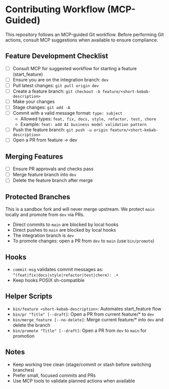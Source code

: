 # Contributing Workflow (MCP-Guided)

This repository follows an MCP-guided Git workflow. Before performing Git actions, consult MCP suggestions when available to ensure compliance.

## Feature Development Checklist

- [ ] Consult MCP for suggested workflow for starting a feature (start_feature)
- [ ] Ensure you are on the integration branch: `dev`
- [ ] Pull latest changes: `git pull origin dev`
- [ ] Create a feature branch: `git checkout -b feature/<short-kebab-description>`
- [ ] Make your changes
- [ ] Stage changes: `git add -A`
- [ ] Commit with a valid message format: `type: subject`
  - Allowed types: `feat, fix, docs, style, refactor, test, chore`
  - Example: `feat: add AI business model validation pattern`
- [ ] Push the feature branch: `git push -u origin feature/<short-kebab-description>`
- [ ] Open a PR from feature -> dev

## Merging Features

- [ ] Ensure PR approvals and checks pass
- [ ] Merge feature branch into `dev`
- [ ] Delete the feature branch after merge

## Protected Branches

This is a sandbox fork and will never merge upstream. We protect `main` locally and promote from `dev` via PRs.

- Direct commits to `main` are blocked by local hooks
- Direct pushes to `main` are blocked by local hooks
- The integration branch is `dev`
- To promote changes: open a PR from `dev` to `main` (use `bin/promote`)

## Hooks

- `commit-msg` validates commit messages as: `^(feat|fix|docs|style|refactor|test|chore): .+`
- Keep hooks POSIX sh-compatible

## Helper Scripts

- `bin/feature <short-kebab-description>`: Automates start_feature flow
- `bin/pr "Title" [--draft]`: Open a PR from current feature/* to `dev`
- `bin/merge_feature [--no-delete]`: Merge current feature/* into `dev` and delete the branch
- `bin/promote "Title" [--draft]`: Open a PR from `dev` to `main` for promotion

## Notes

- Keep working tree clean (stage/commit or stash before switching branches)
- Prefer small, focused commits and PRs
- Use MCP tools to validate planned actions when available

